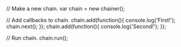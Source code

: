 // Make a new chain.
var chain = new chainer();

// Add callbacks to chain.
chain.add(function(){
	console.log('First!');
	chain.next();
});
chain.add(function(){
	console.log('Second!');
});

// Run chain.
chain.run();
